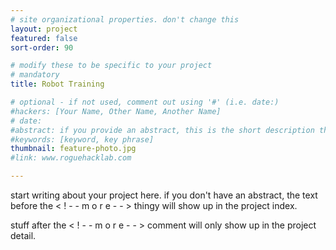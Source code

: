 ```yaml
---
# site organizational properties. don't change this
layout: project
featured: false
sort-order: 90

# modify these to be specific to your project
# mandatory
title: Robot Training

# optional - if not used, comment out using '#' (i.e. date:)
#hackers: [Your Name, Other Name, Another Name]
# date: 
#abstract: if you provide an abstract, this is the short description that will show up in the project index
#keywords: [keyword, key phrase]
thumbnail: feature-photo.jpg
#link: www.roguehacklab.com

---
```


start writing about your project here. if you don't have an abstract, the text before the < ! - - m o r e - - > thingy will show up in the project index.
<!-- more -->
stuff after the  < ! - - m o r e - - > comment will only show up in the project detail.

<!--Here's some info on markdown https://help.github.com/articles/basic-writing-and-formatting-syntax/ -->